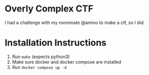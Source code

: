 # Overly Complex CTF

I had a challenge with my roommate @amino to make a ctf, so I did.


# Installation Instructions
1. Run `make` (expects python3)
2. Make sure docker and docker compose are installed
3. Run `docker compose up -d`
